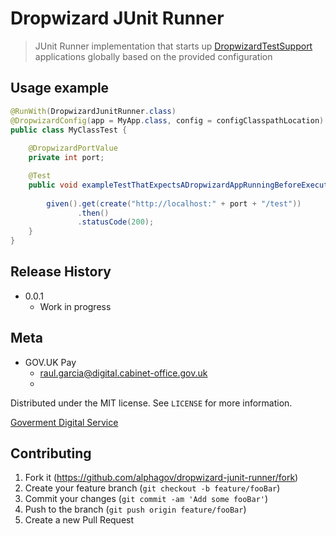 # Dropwizard JUnit Runner
> JUnit Runner implementation that starts up [DropwizardTestSupport](http://www.dropwizard.io/1.2.0/docs/manual/testing.html) 
> applications globally based on the provided configuration

## Usage example

```java
@RunWith(DropwizardJunitRunner.class)
@DropwizardConfig(app = MyApp.class, config = configClasspathLocation)
public class MyClassTest {
    
    @DropwizardPortValue
    private int port;

    @Test
    public void exampleTestThatExpectsADropwizardAppRunningBeforeExecuted() throws Exception {
        
        given().get(create("http://localhost:" + port + "/test"))
               .then()
               .statusCode(200);
    }
}
```
## Release History
* 0.0.1
    * Work in progress

## Meta

* GOV.UK Pay
    * raul.garcia@digital.cabinet-office.gov.uk
    *  
    
Distributed under the MIT license. See ``LICENSE`` for more information.

[Goverment Digital Service](https://github.com/alphagov)

## Contributing

1. Fork it (<https://github.com/alphagov/dropwizard-junit-runner/fork>)
2. Create your feature branch (`git checkout -b feature/fooBar`)
3. Commit your changes (`git commit -am 'Add some fooBar'`)
4. Push to the branch (`git push origin feature/fooBar`)
5. Create a new Pull Request
